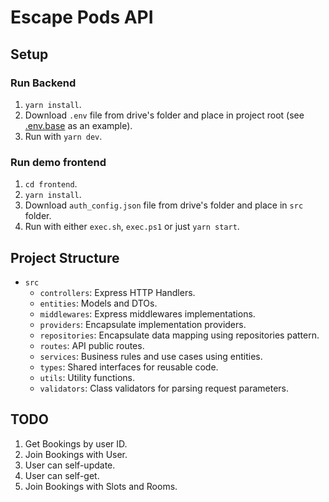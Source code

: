 # Escape Pods API

## Setup

### Run Backend

1. `yarn install`.
2. Download `.env` file from drive's folder and place in project root (see [.env.base](.env.base) as an example).
3. Run with `yarn dev`.

### Run demo frontend

1. `cd frontend`.
2. `yarn install`.
3. Download `auth_config.json` file from drive's folder and place in `src` folder.
4. Run with either `exec.sh`, `exec.ps1` or just `yarn start`.

## Project Structure

* `src`
  * `controllers`: Express HTTP Handlers.
  * `entities`: Models and DTOs.
  * `middlewares`: Express middlewares implementations.
  * `providers`: Encapsulate implementation providers.
  * `repositories`: Encapsulate data mapping using repositories pattern.
  * `routes`: API public routes.
  * `services`: Business rules and use cases using entities.
  * `types`: Shared interfaces for reusable code.
  * `utils`: Utility functions.
  * `validators`: Class validators for parsing request parameters.

## TODO

1. Get Bookings by user ID.
2. Join Bookings with User.
3. User can self-update.
4. User can self-get.
5. Join Bookings with Slots and Rooms.
